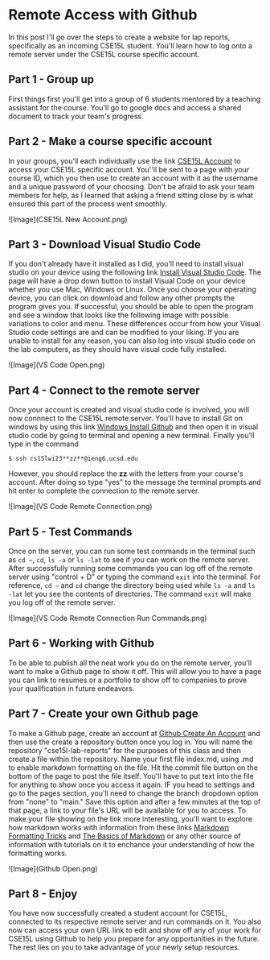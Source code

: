 # Remote Access with Github

In this post I'll go over the steps to create a website for lap reports, specifically as an incoming CSE15L student. You'll learn how to log onto a remote server under the CSE15L course specific account.

## Part 1 - Group up

First things first you'll get into a group of 6 students mentored by a teaching assistant for the course. You'll go to google docs and access a shared document to track your team's progress.

## Part 2 - Make a course specific account

In your groups, you'll each individually use the link [CSE15L Account](https://sdacs.ucsd.edu/~icc/index.php) to access your CSE15L specific account. You''ll be sent to a page with your course ID, which you then use to create an account with it as the username and a unique password of your choosing. Don't be afraid to ask your team members for help, as I learned that asking a friend sitting close by is what ensured this part of the process went smoothly. 

![Image](CSE15L New Account.png)

## Part 3 - Download Visual Studio Code

If you don't already have it installed as I did, you'll need to install visual studio on your device using the following link [Install Visual Studio Code](https://code.visualstudio.com/). The page will have a drop down button to install Visual Code on your device whether you use Mac, Windows or Linux. Once you choose your operating device, you can click on download and follow any other prompts the program gives you. If successful, you should be able to open the program and see a window that looks like the following image with possible variations to color and menu. These differences occur from how your Visual Studio code settings are and can be modified to your liking. If you are unable to install for any reason, you can also log into visual studio code on the lab computers, as they should have visual code fully installed.

![Image](VS Code Open.png)

## Part 4 - Connect to the remote server

Once your account is created and visual studio code is involved, you will now connnect to the CSE15L remote server. You'll have to install Git on windows by using this link [Windows Install Github](https://gitforwindows.org/) and then open it in visual studio code by going to terminal and opening a new terminal. Finally you'll type in the command 

`$ ssh cs15lwi23**zz**@ieng6.ucsd.edu`

However, you should replace the **zz** with the letters from your course's account. After doing so type "yes" to the message the terminal prompts and hit enter to complete the connection to the remote server.

![Image](VS Code Remote Connection.png)

## Part 5 - Test Commands

Once on the server, you can run some test commands in the terminal such as `cd ~`, `cd`, `ls -a` or `ls -lat` to see if you can work on the remote server. After successfully running some commands you can log off of the remote server using "control + D" or typing the command `exit` into the terminal. For reference, `cd ~` and `cd` change the directory being used while `ls -a` and `ls -lat` let you see the contents of directories. The command `exit` will make you log off of the remote server.

![Image](VS Code Remote Connection Run Commands.png)

## Part 6 - Working with Github

To be able to publish all the neat work you do on the remote server, you'll want to make a Github page to show it off. This will allow you to have a page you can link to resumes or a portfolio to show off to companies to prove your qualification in future endeavors.

## Part 7 - Create your own Github page

To make a Github page, create an account at [Github Create An Account](https://www.github.com) and then use the create a repository button once you log in. You will name the repository "cse15l-lab-reports" for the purposes of this class and then create a file within the repository. Name your first file index.md, using .md to enable markdown formatting on the file. Hit the commit file button on the bottom of the page to post the file itself. You'll have to put text into the file for anything to show once you access it again. IF you head to settings and go to the pages section, you'll need to change the branch dropdown option from "none" to "main." Save this option and after a few minutes at the top of that page, a link to your file's URL will be available for you to access. To make your file showing on the link more interesting, you'll want to explore how markdown works with information from these links [Markdown Formatting Tricks](https://commonmark.org/help/) and [The Basics of Markdown](https://www.markdownguide.org/getting-started/) or any other source of information with tutorials on it to enchance your understanding of how the formatting works.

![Image](Github Open.png)

## Part 8 - Enjoy

You have now successfully created a student account for CSE15L, connected to its respective remote server and run commands on it. You also now can access your own URL link to edit and show off any of your work for CSE15L using Github to help you prepare for any opportunities in the future. The rest lies on you to take advantage of your newly setup resources. 
